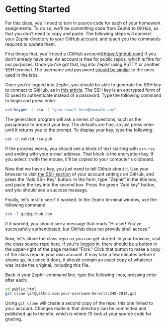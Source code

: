 Getting Started
===============

For this class, you'll need to turn in source code for each of your homework assignments. To do so, we'll be committing code from Zephir to GitHub, so that you don't need to copy and paste. The following steps will connect your Zephir directory to your GitHub account, and teach you the commands required to update them.

First things first, you'll need a (GitHub account)[https://github.com] if you don't already have one. An account is free for public repos, which is fine for our purposes. Once you've got that, log into Zephir using PuTTY or another SSH terminal. The username and password [should be similar](http://www.seattlecentral.edu/dmartin/moin/Zephir#How_Accounts_are_Created) to the ones used in the labs.

Once you're logged into Zephir, you should be able to generate the SSH key to connect to GitHub, as in [this article](https://help.github.com/articles/generating-ssh-keys). The SSH key is an encrypted form of ID used to authenticate instead of a password. Type the following command to begin and press enter:

```sh
ssh-keygen -t rsa -C "your-email-here@example.com"
```

The generation program will ask a series of questions, such as the passphrase to protect your key. The defaults are fine, so just press enter until it returns you to the prompt. To display your key, type the following:

```sh
cat ~/.ssh/id_rsa.pub
```

If the process works, you should see a block of text starting with `ssh-rsa` and ending with your e-mail address. That block is the encryption key. If you select it with the mouse, it'll be copied to your computer's clipboard.

Now that we have a key, you just need to tell Github about it. Use your browser to visit [the SSH section](https://github.com/settings/ssh) of your account settings on GitHub, and press the "Add SSH Key" button. In the form, type "Zephir" in the title box, and paste the key into the second box. Press the green "Add key" button, and you should see a success message.

Finally, let's test to see if it worked. In the Zephir terminal window, use the following command.

```sh
ssh -T git@github.com
```

If it worked, you should see a message that reads "Hi user! You've successfully authenticated, but GitHub does not provide shell access." 

Now, let's clone the class repo so you can get started. In your browser, visit the class source repo [here](https://github.com/thomaswilburn/itc240-2014). If you're logged in, there should be a button in the upper-right of the page marked "Fork." Click that button to make a copy of the class repo in your own account. It may take a few minutes before it shows up, but once it does, it should contain an exact copy of whatever was inside the original, including this file.

Back in your Zephir command line, type the following lines, pressing enter after each:

```sh
cd public_html
git clone git@github.com:your-username-here/itc240-2014.git
```

Using `git clone` will create a second copy of the repo, this one linked to your account. Changes made in that directory can be committed and published up to the site, which is where I'll look at your source code for grading.
